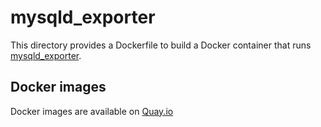 # mysqld_exporter

This directory provides a Dockerfile to build a Docker container that runs [mysqld_exporter](https://github.com/prometheus/mysqld_exporter).

Docker images
-------------

Docker images are available on [Quay.io](https://quay.io/repository/cybozu/mysqld_exporter)
